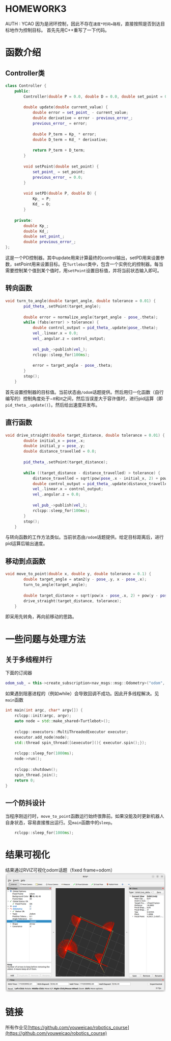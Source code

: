 HOMEWORK3
===
AUTH : YCAO
因为是闭环控制，因此不存在`速度*时间=路程`，直接按照是否到达目标地作为控制目标。
首先先用C++重写了一下代码。

# 函数介绍
## Controller类
```cpp
class Controller {
    public:
        Controller(double P = 0.0, double D = 0.0, double set_point = 0.0) : Kp_(P), Kd_(D), set_point_(set_point), previous_error_(0.0) {}
    
        double update(double current_value) {
            double error = set_point_ - current_value;
            double derivative = error - previous_error_;
            previous_error_ = error;
    
            double P_term = Kp_ * error;
            double D_term = Kd_ * derivative;
    
            return P_term + D_term;
        }
    
        void setPoint(double set_point) {
            set_point_ = set_point;
            previous_error_ = 0.0;
        }
    
        void setPD(double P, double D) {
            Kp_ = P;
            Kd_ = D;
        }
    
    private:
        double Kp_;
        double Kd_;
        double set_point_;
        double previous_error_;
};
```
这是一个PD控制器。其中update用来计算最终的control输出，setPD用来设置参数，setPoint用来设置目标。在`Turtlebot`类中，包含一个实例化的控制器。每当需要控制某个值到某个值时，用`setPoint`设置目标值，并将当前状态输入即可。
## 转向函数
```cpp
void turn_to_angle(double target_angle, double tolerance = 0.01) {
        pid_theta_.setPoint(target_angle);

        double error = normalize_angle(target_angle - pose_.theta);
        while (fabs(error) > tolerance) {
            double control_output = pid_theta_.update(pose_.theta);
            vel_.linear.x = 0.0;
            vel_.angular.z = control_output;
    
            vel_pub_->publish(vel_);
            rclcpp::sleep_for(100ms);
    
            error = target_angle - pose_.theta;
        }
        stop();
    }
```
首先设置控制器的目标值。当前状态由`/odom`话题提供。然后用归一化函数（自行编写的）控制角度处于$-\pi$和$\pi$之间，然后当误差大于容许值时，进行pid运算（即`pid_theta_.update()`）。然后给出速度并发布。
## 直行函数
```cpp
void drive_straight(double target_distance, double tolerance = 0.01) {
        double initial_x = pose_.x;
        double initial_y = pose_.y;
        double distance_travelled = 0.0;

        pid_theta_.setPoint(target_distance);

        while ((target_distance - distance_travelled) > tolerance) {
            distance_travelled = sqrt(pow(pose_.x - initial_x, 2) + pow(pose_.y - initial_y, 2));
            double control_output = pid_theta_.update(distance_travelled);
            vel_.linear.x = control_output;
            vel_.angular.z = 0.0;

            vel_pub_->publish(vel_);
            rclcpp::sleep_for(100ms);
        }
        stop(); 
    }
```
与转向函数的工作方法类似。当前状态由`/odom`话题提供。给定目标距离后，进行pid运算后输出速度。
## 移动到点函数
```cpp
void move_to_point(double x, double y, double tolerance = 0.1) {
        double target_angle = atan2(y - pose_.y, x - pose_.x); 
        turn_to_angle(target_angle);

        double target_distance = sqrt(pow(x - pose_.x, 2) + pow(y - pose_.y, 2));
        drive_straight(target_distance, tolerance);
    }
```
即采用先转角，再向前移动的思路。
# 一些问题与处理方法
## 关于多线程并行
下面的订阅器
```cpp
odom_sub_ = this->create_subscription<nav_msgs::msg::Odometry>("odom", 10, std::bind(&Turtlebot::odom_callback, this, _1));
```
如果遇到阻塞进程的（例如while）会导致回调不成功。因此开多线程解决。见`main`函数
```cpp
int main(int argc, char* argv[]) {
    rclcpp::init(argc, argv);
    auto node = std::make_shared<Turtlebot>();

    rclcpp::executors::MultiThreadedExecutor executor;
    executor.add_node(node);
    std::thread spin_thread([&executor](){ executor.spin();});

    rclcpp::sleep_for(1000ms);
    node->run();

    rclcpp::shutdown();
    spin_thread.join();
    return 0;
}
```
## 一个防抖设计
当程序刚运行时，`move_to_point`函数运行始终很靠前。如果没能及时更新机器人自身状态，容易直接推出运行。见`main`函数中的`sleep`。
```cpp
    rclcpp::sleep_for(1000ms);
```
# 结果可视化
结果通过RVIZ可视化odom话题（fixed frame=odom）
![轨迹RVIZ可视化](image.png)
# 链接
所有作业见[https://github.com/youweicao/robotics_course](https://github.com/youweicao/robotics_course)